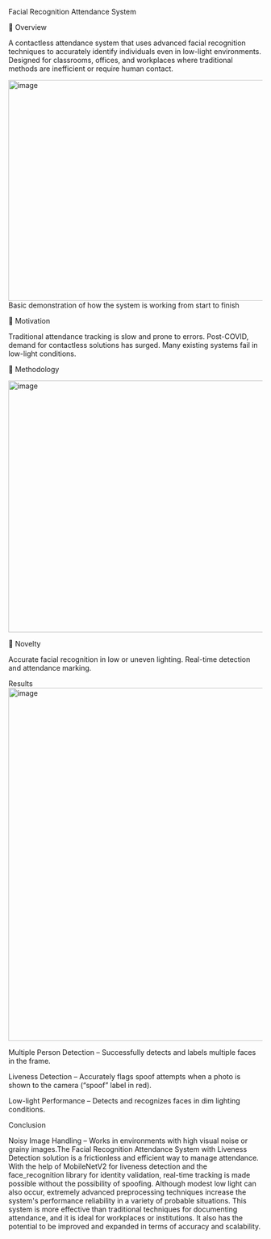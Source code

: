 Facial Recognition Attendance System

📌 Overview

A contactless attendance system that uses advanced facial recognition techniques to accurately identify individuals even in low-light environments. Designed for classrooms, offices, and workplaces where traditional methods are inefficient or require human contact.

<img width="654" height="438" alt="image" src="https://github.com/user-attachments/assets/4b9facc9-214e-4215-8f78-cf711181d4f0" />
Basic demonstration of how the system is working from start to finish


🚀 Motivation


Traditional attendance tracking is slow and prone to errors.
Post-COVID, demand for contactless solutions has surged.
Many existing systems fail in low-light conditions.

🧠 Methodology

<img width="1409" height="499" alt="image" src="https://github.com/user-attachments/assets/c5d6d1ec-3dac-4948-af96-0cef9d9615f5" />


🌟 Novelty

Accurate facial recognition in low or uneven lighting.
Real-time detection and attendance marking.

Results
<img width="1034" height="700" alt="image" src="https://github.com/user-attachments/assets/24f1e39c-3e72-4cd9-8b9a-df884a23ae26" />

Multiple Person Detection – Successfully detects and labels multiple faces in the frame.

Liveness Detection – Accurately flags spoof attempts when a photo is shown to the camera (“spoof” label in red).

Low-light Performance – Detects and recognizes faces in dim lighting conditions.

Conclusion

Noisy Image Handling – Works in environments with high visual noise or grainy images.The Facial Recognition Attendance System with Liveness Detection solution is a frictionless and efficient way to manage attendance. With the help of MobileNetV2 for liveness detection and the face_recognition library for identity validation, real-time tracking is made possible without the possibility of spoofing. Although modest low light can also occur, extremely advanced preprocessing techniques increase the system's performance reliability in a variety of probable situations. This system is more effective than traditional techniques for documenting attendance, and it is ideal for workplaces or institutions. It also has the potential to be improved and expanded in terms of accuracy and scalability.


